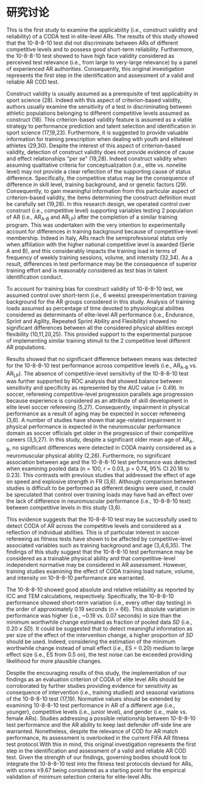 # 研究讨论

This is the first study to examine the applicability (i.e., construct validity and reliability) of a CODA test in elite-level ARs. The results of this study showed that the 10-8-8-10 test did not discriminate between ARs of different competitive levels and to possess good short-term reliability. Furthermore, the 10-8-8-10 test showed to have high face validity considered as perceived test relevance (i.e., from large to very-large relevance) by a panel of experienced AR authorities. Consequently, this original investigation represents the first step in the identification and assessment of a valid and reliable AR COD test.

Construct validity is usually assumed as a prerequisite of test applicability in sport science (28). Indeed with this aspect of criterion-based validity, authors usually examine the sensitivity of a test in discriminating between athletic populations belonging to different competitive levels assumed as construct (18). This criterion-based validity feature is assumed as a viable strategy to performance prediction and talent selection and identification in sport science (17,19,23). Furthermore, it is suggested to provide valuable information for training prescription when dealing with youth and elitelevel athletes (29,30). Despite the interest of this aspect of criterion-based validity, detection of construct validity does not provide evidence of cause and effect relationships "per se" (19,28). Indeed construct validity when assuming qualitative criteria for conceptualization (i.e., elite vs. nonelite level) may not provide a clear reflection of the supporting cause of status difference. Specifically, the competitive status may be the consequence of difference in skill level, training background, and or genetic factors (29). Consequently, to gain meaningful information from this particular aspect of criterion-based validity, the items determining the construct definition must be carefully set (19,28). In this research design, we operated control over construct (i.e., competitive level) supporting variables testing 2 population of AR (i.e., AR<sub>A-B</sub> and AR<sub>LP</sub>) after the completion of a similar training program. This was undertaken with the very intention to experimentally account for differences in training background because of competitive-level membership. Indeed in Italy, ARs reach the semiprofessional status only when affiliation with the higher national competitive level is awarded (Serie A and B), and this considerably impacts the training load in terms of frequency of weekly training sessions, volume, and intensity (32,34). As a result, differences in test performance may be the consequence of superior training effort and is reasonably considered as test bias in talent identification conduct.

To account for training bias for construct validity of 10-8-8-10 test, we assumed control over short-term (i.e., 6 weeks) preexperimentation training background for the AR groups considered in this study. Analysis of training loads assumed as percentage of time devoted to physiological abilities considered as determinants of elite-level AR performance (i.e., Endurance, Sprint and Agility, Repeated Sprint Ability and Flexibility) showed no significant differences between all the considered physical abilities except flexibility (10,11,20,25). This provided support to the experimental purpose of implementing similar training stimuli to the 2 competitive level different AR populations.

Results showed that no significant difference between means was detected for the 10-8-8-10 test performance across competitive levels (i.e., AR<sub>A-B</sub> vs. AR<sub>LP</sub>). The absence of competitive-level sensitivity of the 10-8-8-10 test was further supported by ROC analysis that showed balance between sensitivity and specificity as represented by the AUC value (= 0.49). In soccer, refereeing competitive-level progression parallels age progression because experience is considered as an attribute of skill development in elite level soccer refereeing (5,27). Consequently, impairment in physical performance as a result of aging may be expected in soccer refereeing (3,6). A number of studies have shown that age-related impairment in physical performance is expected in the neuromuscular performance domain as soccer officials get older in the progression of their competitive careers (3,5,27). In this study, despite a significant older mean age of AR<sub>A-B</sub>, no significant differences were detected in CODA mainly considered as a neuromuscular physical ability (2,26). Furthermore, no significant association between age and the 10-8-8-10 test performance was detected when examining pooled data (n = 100, r = 0.03, p = 0.74, 95% CI 20.16 to 0.23). This contrasts with previous studies that addressed the effect of age on speed and explosive strength in FR (3,6). Although comparison between studies is difficult to be performed as different designs were used, it could be speculated that control over training loads may have had an effect over the lack of difference in neuromuscular performance (i.e., 10-8-8-10 test) between competitive levels in this study (3,6).

This evidence suggests that the 10-8-8-10 test may be successfully used to detect CODA of AR across the competitive levels and considered as a reflection of individual abilities. This is of particular interest in soccer refereeing as fitness tests have shown to be affected by competitive-level associated variables such as training background and age (3,4,6,35). The findings of this study suggest that the 10-8-8-10 test performance may be considered as a trainable physical ability and that competitive-level independent normative may be considered in AR assessment. However, training studies examining the effect of CODA training load nature, volume, and intensity on 10-8-8-10 performance are warranted.

The 10-8-8-10 showed good absolute and relative reliability as reported by ICC and TEM calculations, respectively. Specifically, the 10-8-8-10 performance showed short-term variation (i.e., every other day testing) in the order of approximately 0.19 seconds (n = 66). This absolute variation in performance was higher (i.e., ~0.19 vs. 0.07 seconds) in size than the minimum worthwhile change estimated as fraction of pooled data *SD* (i.e., 0.20 x *SD*). It could be suggested that to detect meaningful information as per size of the effect of the intervention change, a higher proportion of *SD* should be used. Indeed, considering the estimation of the minimum worthwhile change instead of small effect (i.e., ES = 0.20) medium to large effect size (i.e., ES from 0.5 on), the test noise can be exceeded providing likelihood for more plausible changes.

Despite the encouraging results of this study, the implementation of our findings as an evaluation criterion of CODA of elite level ARs should be corroborated by further studies providing evidence for sensitivity as consequence of intervention (i.e., training studied) and seasonal variations of the 10-8-8-10 test (17,19). Normative values should be extended by examining 10-8-8-10 test performance in AR of a different age (i.e., younger), competitive levels (i.e., junior level), and gender (i.e., male vs. female ARs). Studies addressing a possible relationship between 10-8-8-10 test performance and the AR ability to keep last defender off-side line are warranted. Nonetheless, despite the relevance of COD for AR match performance, its assessment is overlooked in the current FIFA AR fitness test protocol.With this in mind, this original investigation represents the first step in the identification and assessment of a valid and reliable AR COD test. Given the strength of our findings, governing bodies should look to integrate the 10-8-8-10 test into the fitness test protocols devised for ARs, with scores &geq;9.67 being considered as a starting point for the empirical validation of minimum selection criteria for elite-level ARs.
